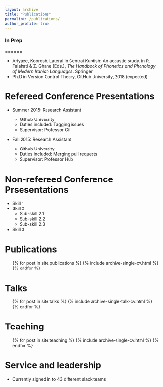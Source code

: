 ```yaml
---
layout: archive
title: "Publications"
permalink: /publications/
author_profile: true
---
```



<!-- layout: archive
title: "Publications"
permalink: /publications/
author_profile: true
redirect_from:
  - /resume
 -->
<!-- {% include base_path %} -->

<!-- Publications -->
### In Prep
======
* Ariyaee, Koorosh. Lateral in Central Kurdish: An acoustic study. In R. Falahati & Z.
Ghane (Eds.), *The Handbook of Phonetics and Phonology of Modern Iranian Languages*.
Springer.
* Ph.D in Version Control Theory, GitHub University, 2018 (expected)

Refereed Conference Presentations
======
* Summer 2015: Research Assistant
  * Github University
  * Duties included: Tagging issues
  * Supervisor: Professor Git

* Fall 2015: Research Assistant
  * Github University
  * Duties included: Merging pull requests
  * Supervisor: Professor Hub
  
Non-refereed Conference Prsesentations
======
* Skill 1
* Skill 2
  * Sub-skill 2.1
  * Sub-skill 2.2
  * Sub-skill 2.3
* Skill 3

Publications
======
  <ul>{% for post in site.publications %}
    {% include archive-single-cv.html %}
  {% endfor %}</ul>
  
Talks
======
  <ul>{% for post in site.talks %}
    {% include archive-single-talk-cv.html %}
  {% endfor %}</ul>
  
Teaching
======
  <ul>{% for post in site.teaching %}
    {% include archive-single-cv.html %}
  {% endfor %}</ul>
  
Service and leadership
======
* Currently signed in to 43 different slack teams

<!-- {% if author.googlescholar %}
  You can also find my articles on <u><a href="{{author.googlescholar}}">my Google Scholar profile</a>.</u>
{% endif %}

{% include base_path %}

{% for post in site.publications reversed %}
  {% include archive-single.html %}
{% endfor %} -->
